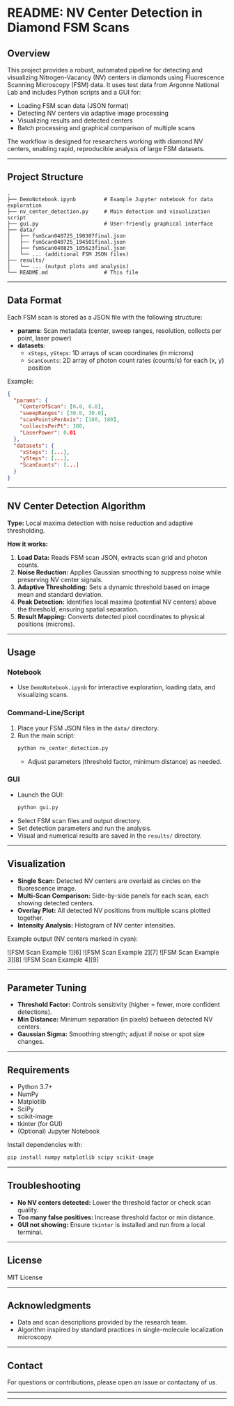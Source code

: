 # README: NV Center Detection in Diamond FSM Scans

## Overview

This project provides a robust, automated pipeline for detecting and visualizing Nitrogen-Vacancy (NV) centers in diamonds using Fluorescence Scanning Microscopy (FSM) data. It uses test data from Argonne National Lab and includes Python scripts and a GUI for:

- Loading FSM scan data (JSON format)
- Detecting NV centers via adaptive image processing
- Visualizing results and detected centers
- Batch processing and graphical comparison of multiple scans

The workflow is designed for researchers working with diamond NV centers, enabling rapid, reproducible analysis of large FSM datasets.

---

## Project Structure

```
.
├── DemoNotebook.ipynb         # Example Jupyter notebook for data exploration
├── nv_center_detection.py     # Main detection and visualization script
├── gui.py                     # User-friendly graphical interface
├── data/
│   ├── fsmScan040725_190307final.json
│   ├── fsmScan040725_194501final.json
│   ├── fsmScan040825_105623final.json
│   └── ... (additional FSM JSON files)
├── results/
│   └── ... (output plots and analysis)
└── README.md                  # This file
```

---

## Data Format

Each FSM scan is stored as a JSON file with the following structure:

- **params**: Scan metadata (center, sweep ranges, resolution, collects per point, laser power)
- **datasets**:
  - `xSteps`, `ySteps`: 1D arrays of scan coordinates (in microns)
  - `ScanCounts`: 2D array of photon count rates (counts/s) for each (x, y) position

Example:
```json
{
  "params": {
    "CenterOfScan": [0.0, 0.0],
    "sweepRanges": [30.0, 30.0],
    "scanPointsPerAxis": [180, 180],
    "collectsPerPt": 100,
    "LaserPower": 0.01
  },
  "datasets": {
    "xSteps": [...],
    "ySteps": [...],
    "ScanCounts": [...]
  }
}
```

---

## NV Center Detection Algorithm

**Type:** Local maxima detection with noise reduction and adaptive thresholding.

**How it works:**
1. **Load Data:** Reads FSM scan JSON, extracts scan grid and photon counts.
2. **Noise Reduction:** Applies Gaussian smoothing to suppress noise while preserving NV center signals.
3. **Adaptive Thresholding:** Sets a dynamic threshold based on image mean and standard deviation.
4. **Peak Detection:** Identifies local maxima (potential NV centers) above the threshold, ensuring spatial separation.
5. **Result Mapping:** Converts detected pixel coordinates to physical positions (microns).

---

## Usage

### Notebook

- Use `DemoNotebook.ipynb` for interactive exploration, loading data, and visualizing scans.

### Command-Line/Script

1. Place your FSM JSON files in the `data/` directory.
2. Run the main script:
   ```bash
   python nv_center_detection.py
   ```
   - Adjust parameters (threshold factor, minimum distance) as needed.

### GUI

- Launch the GUI:
  ```bash
  python gui.py
  ```
- Select FSM scan files and output directory.
- Set detection parameters and run the analysis.
- Visual and numerical results are saved in the `results/` directory.

---

## Visualization

- **Single Scan:** Detected NV centers are overlaid as circles on the fluorescence image.
- **Multi-Scan Comparison:** Side-by-side panels for each scan, each showing detected centers.
- **Overlay Plot:** All detected NV positions from multiple scans plotted together.
- **Intensity Analysis:** Histogram of NV center intensities.

Example output (NV centers marked in cyan):

![FSM Scan Example 1][6]
![FSM Scan Example 2][7]
![FSM Scan Example 3][8]
![FSM Scan Example 4][9]

---

## Parameter Tuning

- **Threshold Factor:** Controls sensitivity (higher = fewer, more confident detections).
- **Min Distance:** Minimum separation (in pixels) between detected NV centers.
- **Gaussian Sigma:** Smoothing strength; adjust if noise or spot size changes.

---

## Requirements

- Python 3.7+
- NumPy
- Matplotlib
- SciPy
- scikit-image
- tkinter (for GUI)
- (Optional) Jupyter Notebook

Install dependencies with:
```bash
pip install numpy matplotlib scipy scikit-image
```

---

## Troubleshooting

- **No NV centers detected:** Lower the threshold factor or check scan quality.
- **Too many false positives:** Increase threshold factor or min distance.
- **GUI not showing:** Ensure `tkinter` is installed and run from a local terminal.

---

## License

MIT License

---

## Acknowledgments

- Data and scan descriptions provided by the research team.
- Algorithm inspired by standard practices in single-molecule localization microscopy.

---

## Contact

For questions or contributions, please open an issue or contactany of us.

---

---
